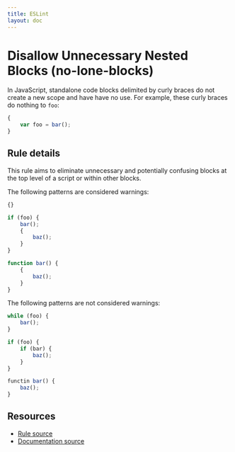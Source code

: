 ```yaml
---
title: ESLint
layout: doc
---
```

<!-- Note: No pull requests accepted for this file. See README.md in the root directory for details. -->
# Disallow Unnecessary Nested Blocks (no-lone-blocks)

In JavaScript, standalone code blocks delimited by curly braces do not create a new scope and have have no use. For example, these curly braces do nothing to `foo`:

```js
{
    var foo = bar();
}
```

## Rule details

This rule aims to eliminate unnecessary and potentially confusing blocks at the top level of a script or within other blocks.

The following patterns are considered warnings:

```js
{}

if (foo) {
    bar();
    {
        baz();
    }
}

function bar() {
    {
        baz();
    }
}
```

The following patterns are not considered warnings:

```js
while (foo) {
    bar();
}

if (foo) {
    if (bar) {
        baz();
    }
}

functin bar() {
    baz();
}
```

## Resources

* [Rule source](https://github.com/eslint/eslint/tree/master/lib/rules/no-lone-blocks.js)
* [Documentation source](https://github.com/eslint/eslint/tree/master/docs/rules/no-lone-blocks.md)
